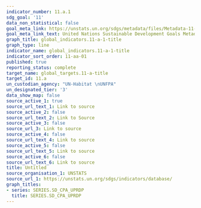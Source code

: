 ```yaml
---
indicator_number: 11.a.1
sdg_goal: '11'
data_non_statistical: false
goal_meta_link: https://unstats.un.org/sdgs/metadata/files/Metadata-11-0a-01.pdf
goal_meta_link_text: United Nations Sustainable Development Goals Metadata (pdf 2066kB)
graph_title: global_indicators.11-a-1-title
graph_type: line
indicator_name: global_indicators.11-a-1-title
indicator_sort_order: 11-aa-01
published: true
reporting_status: complete
target_name: global_targets.11-a-title
target_id: 11.a
un_custodian_agency: "UN-Habitat \nUNFPA"
un_designated_tier: '3'
data_show_map: false
source_active_1: true
source_url_text_1: Link to source
source_active_2: false
source_url_text_2: Link to Source
source_active_3: false
source_url_3: Link to source
source_active_4: false
source_url_text_4: Link to source
source_active_5: false
source_url_text_5: Link to source
source_active_6: false
source_url_text_6: Link to source
title: Untitled
source_organisation_1: UNSTATS
source_url_1: https://unstats.un.org/sdgs/indicators/database/
graph_titles:
- series: SERIES.SD_CPA_UPRDP
  title: SERIES.SD_CPA_UPRDP
---
```

